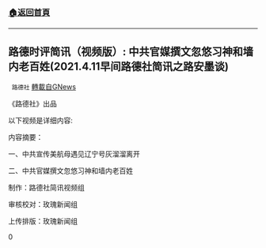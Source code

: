 ###  [:house:返回首頁](https://github.com/ourhimalayas/txt)
---

## 路德时评简讯（视频版）: 中共官媒撰文忽悠习神和墙内老百姓(2021.4.11早间路德社简讯之路安墨谈)
` 路德社` [轉載自GNews](https://gnews.org/zh-hans/1096191/)

《路德社》出品

以下视频是详细内容:

内容摘要：

一、中共宣传美航母遇见辽宁号灰溜溜离开

二、中共官媒撰文忽悠习神和墙内老百姓



制作：路德社简讯视频组

审核校对：玫瑰新闻组

上传排版：玫瑰新闻组

0
